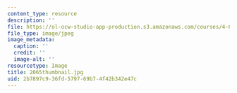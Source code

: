 ```yaml
---
content_type: resource
description: ''
file: https://ol-ocw-studio-app-production.s3.amazonaws.com/courses/4-614-religious-architecture-and-islamic-cultures-fall-2002/2b7897c936fd579769b74f42b342e47c_2065thumbnail.jpg
file_type: image/jpeg
image_metadata:
  caption: ''
  credit: ''
  image-alt: ''
resourcetype: Image
title: 2065thumbnail.jpg
uid: 2b7897c9-36fd-5797-69b7-4f42b342e47c
---
```

